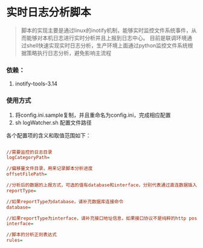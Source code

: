 # 实时日志分析脚本
> 脚本的实现主要是通过linux的inotify机制，能够实时监控文件系统事件，从而能够对本机日志进行实时分析并且上报到日志中心。
> 目前是联调环境通过shell快速实现实时日志分析，生产环境上面通过python监控文件系统根据策略执行日志分析，避免影响主流程

### 依赖：
1. inotify-tools-3.14

### 使用方式
1. 将config.ini.sample复制，并且重命名为config.ini，完成相应配置
2. sh logWatcher.sh 配置文件路径

各个配置项的含义和取值范围如下：

``` ini

//需要监控的日志目录
logCategoryPath=

//偏移量文件目录，用来记录脚本分析进度
offsetFilePath=

//分析后的数据的上报方式，可选的值有database和interface，分别代表通过直连数据插入数据和调日至中心接口上传数据
reportType=

//如果reportType为database，请补充数据库连接命令
database=

//如果reportType为interface，请补充接口地址信息，如果接口协议不是纯粹的http post，请修改脚本对应位置适应您所需要的协议
interface=

//脚本的分析正则表达式
rules=

```
